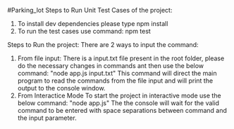 #Parking_lot
Steps to Run Unit Test Cases of the project:
1. To install dev dependencies please type npm install
2. To run the test cases use command: npm test

Steps to Run the project:
There are 2 ways to input the command:
1. From file input:
There is a input.txt file present in the root folder,
please do the necessary changes in commands ant then use the below command:
"node app.js input.txt"
This command will direct the main program to read the commands from the file input
and will print the output to the console window.
2. From Interactice Mode
To start the project in interactive mode use the below command:
"node app.js"
The the console will wait for the valid command to be entered with 
space separations between command and the input parameter.